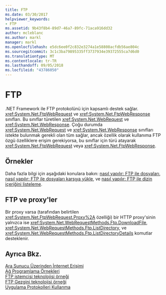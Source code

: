 ```yaml
---
title: FTP
ms.date: 03/30/2017
helpviewer_keywords:
- FTP
ms.assetid: 9b43f8b4-89d7-46a7-89fc-71aca916dd32
author: mcleblanc
ms.author: markl
manager: markl
ms.openlocfilehash: e5dc6ee0f2c832e3274a1e58808acfdb56ae804c
ms.sourcegitcommit: 3c1c3ba79895335ff3737934e39372555ca7d6d0
ms.translationtype: MT
ms.contentlocale: tr-TR
ms.lasthandoff: 09/05/2018
ms.locfileid: "43786050"
---
```

# <a name="ftp"></a>FTP
.NET Framework ile FTP protokolünü için kapsamlı destek sağlar. <xref:System.Net.FtpWebRequest> ve <xref:System.Net.FtpWebResponse> sınıfları. Bu sınıflar türetilen <xref:System.Net.WebRequest> ve <xref:System.Net.WebResponse>. Çoğu durumda <xref:System.Net.WebRequest> ve <xref:System.Net.WebResponse> sınıfları istekte bulunmak gerekli olan tüm sağlar, ancak özellik olarak kullanıma FTP özgü özelliklere erişim gerekiyorsa, bu sınıflar için türü atayarak <xref:System.Net.FtpWebRequest> veya <xref:System.Net.FtpWebResponse>.  
  
## <a name="examples"></a>Örnekler  
 Daha fazla bilgi için aşağıdaki konulara bakın: [nasıl yapılır: FTP ile dosyaları](../../../docs/framework/network-programming/how-to-download-files-with-ftp.md), [nasıl yapılır: FTP ile dosyaları karşıya yükle](../../../docs/framework/network-programming/how-to-upload-files-with-ftp.md), ve [nasıl yapılır: FTP ile dizin içeriğini listeleme](../../../docs/framework/network-programming/how-to-list-directory-contents-with-ftp.md).  
  
## <a name="ftp-and-proxies"></a>FTP ve proxy'ler  
 Bir proxy varsa (tarafından belirtilen <xref:System.Net.FtpWebRequest.Proxy%2A> özelliği) bir HTTP proxy'sinin yalnızca ise <xref:System.Net.WebRequestMethods.Ftp.DownloadFile>, <xref:System.Net.WebRequestMethods.Ftp.ListDirectory>, ve <xref:System.Net.WebRequestMethods.Ftp.ListDirectoryDetails> komutlar desteklenir.  
  
## <a name="see-also"></a>Ayrıca Bkz.  
 [Ara Sunucu Üzerinden İnternet Erişimi](../../../docs/framework/network-programming/accessing-the-internet-through-a-proxy.md)  
 [Ağ Programlama Örnekleri](../../../docs/framework/network-programming/network-programming-samples.md)  
 [FTP istemcisi teknolojisi örneği](https://go.microsoft.com/fwlink/?LinkID=179557)  
 [FTP Gezgini teknolojisi örneği](https://go.microsoft.com/fwlink/?LinkID=179569)  
 [Uygulama Protokolleri Kullanma](../../../docs/framework/network-programming/using-application-protocols.md)
